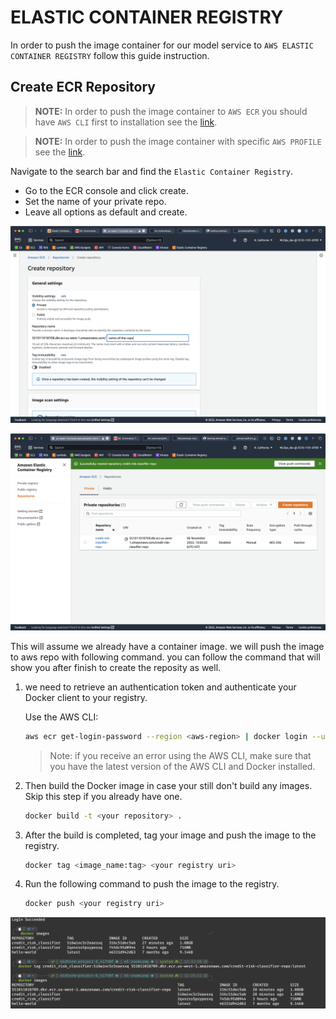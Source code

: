 # ELASTIC CONTAINER REGISTRY

In order to push the image container for our model service to `AWS ELASTIC CONTAINER REGISTRY` follow this guide instruction.

## Create ECR Repository

> **NOTE:** In order to push the image container to `AWS ECR` you should have `AWS CLI` first to installation see the [link](https://docs.aws.amazon.com/cli/latest/userguide/getting-started-install.html).

> **NOTE:** In order to push the image container with specific `AWS PROFILE` see the [link](https://docs.aws.amazon.com/cli/latest/userguide/cli-configure-files.html).

Navigate to the search bar and find the `Elastic Container Registry`. 

- Go to the ECR console and click create.
- Set the name of your private repo.
- Leave all options as default and create.

![create_ecr_repo](https://github.com/surawut-jirasaktavee/course-machine-learning-zoomcamp/blob/main/midterm-project/images/crate_ecr_repo.png)

![ecr_repo](https://github.com/surawut-jirasaktavee/course-machine-learning-zoomcamp/blob/main/midterm-project/images/ecr_repo.png)

This will assume we already have a container image. we will push the image to aws repo with following command. you can follow the command that will show you after finish to create the reposity as well.

1. we need to retrieve an authentication token and authenticate your Docker client to your registry.

    Use the AWS CLI:

    ```bash
    aws ecr get-login-password --region <aws-region> | docker login --username AWS --password-stdin <your registry uri>
    ```

    > Note: if you receive an error using the AWS CLI, make sure that you have the latest version of the AWS CLI and Docker installed.

2. Then build the Docker image in case your still don't build any images. Skip this step if you already have one.

    ```bash
    docker build -t <your repository> .
    ```

3. After the build is completed, tag your image and push the image to the registry.

    ```bash
    docker tag <image_name:tag> <your registry uri>
    ```

4. Run the following command to push the image to the registry.

    ```bash
    docker push <your registry uri>
    ```
    
![push_image](https://github.com/surawut-jirasaktavee/course-machine-learning-zoomcamp/blob/main/midterm-project/images/docker_images_tag.png)

